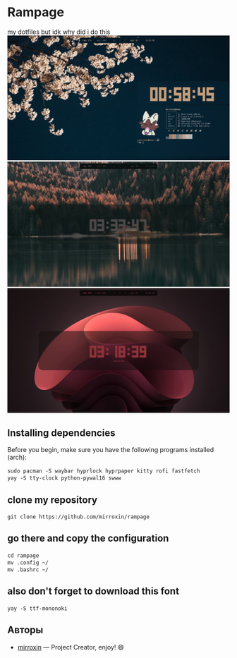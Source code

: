 # Rampage
my dotfiles but idk why did i do this
![ffff](examples/mywork.png)
![ffff](examples/IMG_20250105_081649_821.jpg)
![ffff](examples/IMG_20250105_081314_974.jpg)
## Installing dependencies
Before you begin, make sure you have the following programs installed (arch):
```
sudo pacman -S waybar hyprlock hyprpaper kitty rofi fastfetch
yay -S tty-clock python-pywal16 swww
```
## clone my repository
```
git clone https://github.com/mirroxin/rampage 
```
## go there and copy the configuration
```
cd rampage
mv .config ~/
mv .bashrc ~/
```
## also don't forget to download this font
```
yay -S ttf-mononoki 
```
## Авторы
- [mirroxin](https://github.com/mirroxin) — Project Creator,
enjoy! :smile:
